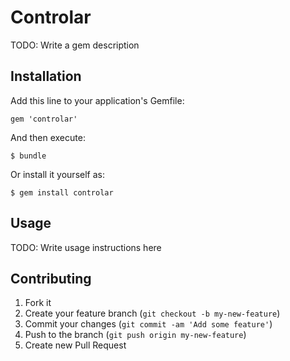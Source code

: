 # Controlar

TODO: Write a gem description

## Installation

Add this line to your application's Gemfile:

    gem 'controlar'

And then execute:

    $ bundle

Or install it yourself as:

    $ gem install controlar

## Usage

TODO: Write usage instructions here

## Contributing

1. Fork it
2. Create your feature branch (`git checkout -b my-new-feature`)
3. Commit your changes (`git commit -am 'Add some feature'`)
4. Push to the branch (`git push origin my-new-feature`)
5. Create new Pull Request
